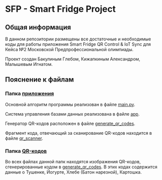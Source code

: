 # SFP - Smart Fridge Project
## Общая информация
В данном репозитории размещены все достаточные и необходимые коды для работы приложения Smart Fridge QR Control & IoT Sync для Кейса №2 Московской Предпрофессиональной олимпиады.

Проект создан Бакулиным Глебом, Кижапкиным Александром, Малышевым Игнатом.
## Пояснение к файлам

### Папка [приложения](Приложение)

Основной алгоритм программы реализован в файле [main.py](Приложение/main.py).

Система управления базами данных реализована в файле [app](Приложение/app.py).

Генератор QR-кодов расположен в файле [generate_qr_codes](Приложение/generate_qr_codes.py).

Фрагмент кода, отвечающий за сканирование QR-кодов находится в файле [qr_scanner](Приложение/qr_scanner.py).

### Папка [QR-кодов](QR-коды)

Во всех файлах данной папк находятся изображения QR-кодов, сгенерированные кодом в [generate_qr_codes](Приложение/generate_qr_codes.py). В этих кодах содержится данные о Тушенке, Йогурте, Хлебе (Батон нарезной), Картошка.
